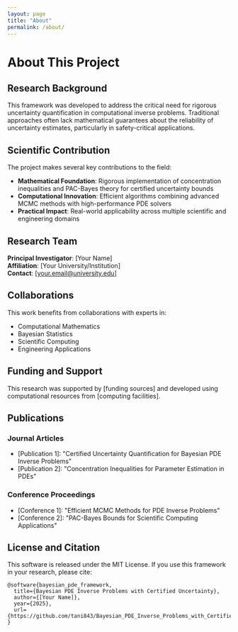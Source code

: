 ```yaml
---
layout: page
title: "About"
permalink: /about/
---
```


# About This Project

## Research Background

This framework was developed to address the critical need for rigorous uncertainty quantification in computational inverse problems. Traditional approaches often lack mathematical guarantees about the reliability of uncertainty estimates, particularly in safety-critical applications.

## Scientific Contribution

The project makes several key contributions to the field:

- **Mathematical Foundation**: Rigorous implementation of concentration inequalities and PAC-Bayes theory for certified uncertainty bounds
- **Computational Innovation**: Efficient algorithms combining advanced MCMC methods with high-performance PDE solvers
- **Practical Impact**: Real-world applicability across multiple scientific and engineering domains

## Research Team

**Principal Investigator**: [Your Name]  
**Affiliation**: [Your University/Institution]  
**Contact**: [your.email@university.edu]

## Collaborations

This work benefits from collaborations with experts in:
- Computational Mathematics
- Bayesian Statistics  
- Scientific Computing
- Engineering Applications

## Funding and Support

This research was supported by [funding sources] and developed using computational resources from [computing facilities].

## Publications

### Journal Articles
- [Publication 1]: "Certified Uncertainty Quantification for Bayesian PDE Inverse Problems"
- [Publication 2]: "Concentration Inequalities for Parameter Estimation in PDEs"

### Conference Proceedings
- [Conference 1]: "Efficient MCMC Methods for PDE Inverse Problems"
- [Conference 2]: "PAC-Bayes Bounds for Scientific Computing Applications"

## License and Citation

This software is released under the MIT License. If you use this framework in your research, please cite:

```
@software{bayesian_pde_framework,
  title={Bayesian PDE Inverse Problems with Certified Uncertainty},
  author={[Your Name]},
  year={2025},
  url={https://github.com/tani843/Bayesian_PDE_Inverse_Problems_with_Certified_Uncertainty}
}
```